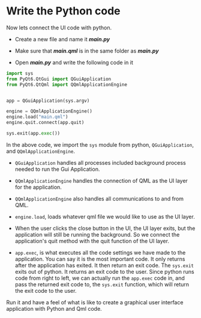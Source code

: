 # Write the Python code

Now lets connect the UI code with python.

* Create a new file and name it ***main.py***

* Make sure that ***main.qml*** is in the same folder as ***main.py***

* Open ***main.py*** and write the following code in it

```python
import sys
from PyQt6.QtGui import QGuiApplication
from PyQt6.QtQml import QQmlApplicationEngine


app = QGuiApplication(sys.argv)

engine = QQmlApplicationEngine()
engine.load("main.qml")
engine.quit.connect(app.quit)

sys.exit(app.exec())
```

In the above code, we import the `sys` module from python, `QGuiApplication`, and `QQmlApplicationEngine`.

* `QGuiApplication` handles all processes included background process needed to run the Gui Application.

* `QQmlApplicationEngine` handles the connection of QML as the UI layer for the application.

* `QQmlApplicationEngine` also handles all communications to and from QML.

* `engine.load`, loads whatever qml file we would like to use as the UI layer.

* When the user clicks the close button in the UI, the UI layer exits, but the application will still be running the background. So we connect the application's quit method with the quit function of the UI layer.

* `app.exec`, is what executes all the code settings we have made to the application. You can say it is the most important code. It only returns after the application has exited. It then return an exit code. The `sys.exit` exits out of python. It returns an exit code to the user. Since python runs code from right to left, we can actually run the `app.exec` code in, and pass the returned exit code to, the `sys.exit` function, which will return the exit code to the user.

Run it and have a feel of what is like to create a graphical user interface application with Python and Qml code.
